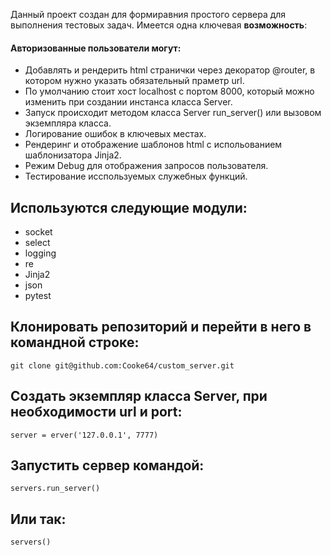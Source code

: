Данный проект создан для формиравния простого сервера для выполнения тестовых задач. Имеется одна ключевая **возможность**:

#### Авторизованные пользователи могут:
- Добавлять и рендерить html странички через декоратор @router, в котором нужно указать обязательный праметр url. 
- По умолчанию стоит хост localhost с портом 8000, который можно изменить при создании инстанса класса Server.
- Запуск происходит методом класса Server run_server() или вызовом экземпляра класса.
- Логирование ошибок в ключевых местах.
- Рендеринг и отображение шаблонов html с испольованием шаблонизатора Jinja2.
- Режим Debug для отображения запросов пользователя.
- Тестирование исспользуемых служебных функций.

## Используются следующие модули:

- socket
- select
- logging
- re
- Jinja2
- json
- pytest


## Клонировать репозиторий и перейти в него в командной строке:

```git clone git@github.com:Cooke64/custom_server.git```

## Создать экземпляр класса Server, при необходимости url и port:
```server = erver('127.0.0.1', 7777)```

## Запустить сервер командой:
```servers.run_server()```
## Или так:
```servers()```


